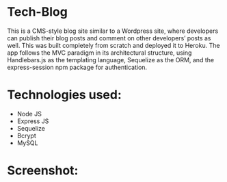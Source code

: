 # Tech-Blog

This is a CMS-style blog site similar to a Wordpress site, where developers can publish their blog posts and comment on other developers’ posts as well. This was built completely from scratch and deployed it to Heroku. The app follows the MVC paradigm in its architectural structure, using Handlebars.js as the templating language, Sequelize as the ORM, and the express-session npm package for authentication.

# Technologies used:

- Node JS
- Express JS
- Sequelize
- Bcrypt
- MySQL

# Screenshot:
